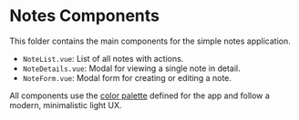 # Notes Components

This folder contains the main components for the simple notes application.

- `NoteList.vue`: List of all notes with actions.
- `NoteDetails.vue`: Modal for viewing a single note in detail.
- `NoteForm.vue`: Modal form for creating or editing a note.

All components use the [color palette](../assets/base.css) defined for the app and follow a modern, minimalistic light UX.
